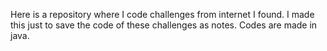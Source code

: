 Here is a repository where I code challenges from internet I found.
I made this just to save the code of these challenges as notes.
Codes are made in java.
